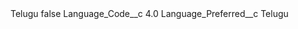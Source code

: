 <?xml version="1.0" encoding="UTF-8"?>
<CustomMetadata xmlns="http://soap.sforce.com/2006/04/metadata" xmlns:xsi="http://www.w3.org/2001/XMLSchema-instance" xmlns:xsd="http://www.w3.org/2001/XMLSchema">
    <label>Telugu</label>
    <protected>false</protected>
    <values>
        <field>Language_Code__c</field>
        <value xsi:type="xsd:double">4.0</value>
    </values>
    <values>
        <field>Language_Preferred__c</field>
        <value xsi:type="xsd:string">Telugu</value>
    </values>
</CustomMetadata>
